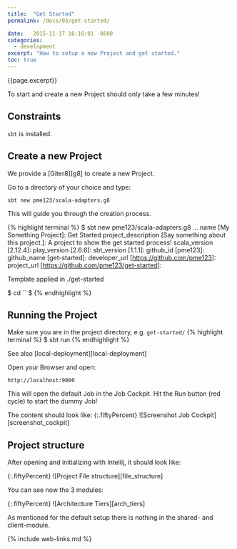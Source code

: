 ```yaml
---
title:  "Get Started"
permalink: /docs/03/get-started/

date:   2015-11-17 16:16:01 -0600
categories:
  - development
excerpt: "How to setup a new Project and get started."
toc: true
---
```

{{page.excerpt}}

To start and create a new Project should only take a few minutes!

## Constraints
`sbt` is installed.

## Create a new Project
We provide a [Giter8][g8] to create a new Project.

Go to a directory of your choice and type:

`sbt new pme123/scala-adapters.g8`

This will guide you through the creation process.

{% highlight terminal %}
$ sbt new pme123/scala-adapters.g8
...
name [My Something Project]: Get Started
project_description [Say something about this project.]: A project to show the get started process!
scala_version [2.12.4]: 
play_version [2.6.6]: 
sbt_version [1.1.1]: 
github_id [pme123]: 
github_name [get-started]: 
developer_url [https://github.com/pme123]: 
project_url [https://github.com/pme123/get-started]: 

Template applied in ./get-started

$ cd ``
$
{% endhighlight %}

## Running the Project
Make sure you are in the project directory, e.g. `get-started/`
{% highlight terminal %}
$ sbt run
{% endhighlight %}

See also [local-deployment][local-deployment]

Open your Browser and open:

`http://localhost:9000`

This will open the default Job in the Job Cockpit. 
Hit the Run button (red cycle) to start the dummy Job!

The content should look like:
{:.fiftyPercent}
![Screenshot Job Cockpit][screenshot_cockpit]

## Project structure
After opening and initializing with Intellij, it should look like:

{:.fiftyPercent}
![Project File structure][file_structure]

You can see now the 3 modules:

{:.fiftyPercent}
![Architecture Tiers][arch_tiers]

As mentioned for the default setup there is nothing in the shared- and client-module.

{% include web-links.md %}
